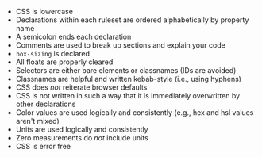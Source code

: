 - CSS is lowercase
- Declarations within each ruleset are ordered alphabetically by property name
- A semicolon ends each declaration
- Comments are used to break up sections and explain your code
- `box-sizing` is declared
- All floats are properly cleared
- Selectors are either bare elements or classnames (IDs are avoided)
- Classnames are helpful and written kebab-style (i.e., using hyphens)
- CSS does _not_ reiterate browser defaults
- CSS is not written in such a way that it is immediately overwritten by other declarations
- Color values are used logically and consistently (e.g., hex and hsl values aren't mixed)
- Units are used logically and consistently
- Zero measurements do _not_ include units
- CSS is error free
